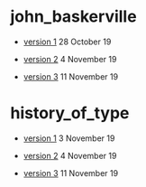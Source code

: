 # john_baskerville
- [version 1](https://gemma-ferguson.github.io/john_baskerville/baskerville.html) 28 October 19

- [version 2](https://gemma-ferguson.github.io/john_baskerville/baskerville_2.html) 4 November 19

- [version 3](https://gemma-ferguson.github.io/john_baskerville/baskerville_3.html) 11 November 19

# history_of_type

- [version 1](https://gemma-ferguson.github.io/john_baskerville/history.html) 3 November 19

- [version 2](https://gemma-ferguson.github.io/john_baskerville/history_2.html) 4 November 19

- [version 3](https://gemma-ferguson.github.io/john_baskerville/history_3.html) 11 November 19